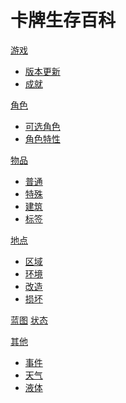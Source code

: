 <!-- [gimmick:theme](flatly) -->

# 卡牌生存百科

[游戏]()

-   [版本更新](news_update.md)
-   [成就](ach.md)

[角色]()

-   [可选角色](character_preset.md)
-   [角色特性](pk.md)

[物品]()

-   [普通](object.md)
-   [特殊](unportable.md)
-   [建筑](building.md)
-   [标签](tag.md)

[地点]()

-   [区域](area.md)
-   [环境](env.md)
-   [改造](imp.md)
-   [损坏](damage.md)

[蓝图](blueprint.md)
[状态](stat.md)

[其他]()

-   [事件](event.md)
-   [天气](weather.md)
-   [液体](liquid.md)

<link rel="stylesheet" href="https://code.jquery.com/ui/1.13.1/themes/smoothness/jquery-ui.css" />
<link rel="stylesheet" href="./bootstrap.min.css" />
<script src="https://code.jquery.com/jquery-3.6.0.js"></script>
<script src="https://code.jquery.com/ui/1.13.1/jquery-ui.js"></script>

<script>
    var script = document.createElement("script");
    script.type = "text/javascript";
    script.src = "./custom.js";
    document.body.appendChild(script);
</script>

<!-- Google tag (gtag.js) -->
<script async src="https://www.googletagmanager.com/gtag/js?id=G-RE3Z6GM8B9"></script>
<script>
  window.dataLayer = window.dataLayer || [];
  function gtag(){dataLayer.push(arguments);}
  gtag('js', new Date());

  gtag('config', 'G-RE3Z6GM8B9');
</script>

<style>
  .utterances {
    margin-left:0;
    margin-top:50px;
    margin-bottom:50px;
  }
</style>
